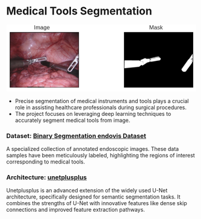 # Medical Tools Segmentation 
![Alt Text](sample.png)
- Precise segmentation of medical instruments and tools plays a crucial role in assisting healthcare professionals during surgical procedures. 
- The project focuses on leveraging deep learning techniques to accurately segment medical tools from image.

### Dataset: [Binary Segmentation endovis Dataset](https://www.kaggle.com/datasets/aithammadiabdellatif/binarysegmentation-endovis-17)
A specialized collection of annotated endoscopic images. These data samples have been meticulously labeled, highlighting the regions of interest corresponding to medical tools. 

### Architecture: [unetplusplus](https://github.com/qubvel/segmentation_models.pytorch/tree/master)
Unetplusplus is an advanced extension of the widely used U-Net architecture, specifically designed for semantic segmentation tasks. It combines the strengths of U-Net with innovative features like dense skip connections and improved feature extraction pathways.
